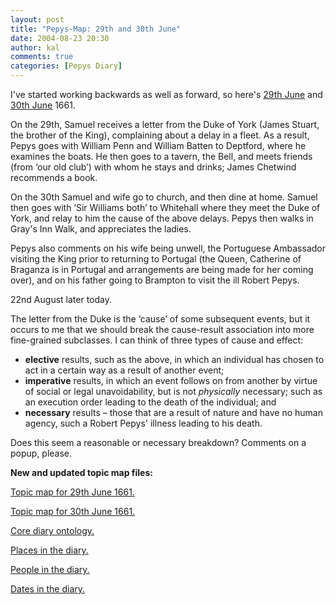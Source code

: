 ```yaml
---
layout: post
title: "Pepys-Map: 29th and 30th June"
date: 2004-08-23 20:30
author: kal
comments: true
categories: [Pepys Diary]
---
```

<p>I've started working backwards as well as forward, so here's <a href="http://www.pepysdiary.com/archive/1661/06/29/index.php">29th June</a> and <a href="http://www.pepysdiary.com/archive/1661/06/30/index.php">30th June</a> 1661.</p>
<p>On the 29th, Samuel receives a letter from the Duke of York (James Stuart, the brother of the King), complaining about a delay in a fleet.  As a result, Pepys goes with William Penn and William Batten to Deptford, where he examines the boats.  He then goes to a tavern, the Bell, and meets friends (from &#x2018;our old club&#x2019;) with whom he stays and drinks; James Chetwind recommends a book.</p>
<p>On the 30th Samuel and wife go to church, and then dine at home.  Samuel then goes with &#x2018;Sir Williams both&#x2019; to Whitehall where they meet the Duke of York, and relay to him the cause of the above delays.  Pepys then walks in Gray's Inn Walk, and appreciates the ladies.</p>
<p>Pepys also comments on his wife being unwell, the Portuguese Ambassador visiting the King prior to returning to Portugal (the Queen, Catherine of Braganza is in Portugal and arrangements are being made for her coming over), and on his father going to Brampton to visit the ill Robert Pepys.</p>
<p>22nd August later today.</p>

<!--more-->
<p>The letter from the Duke is the &#x2018;cause&#x2019; of some subsequent events, but it occurs to me that we should break the cause-result association into more fine-grained subclasses.  I can think of three types of cause and effect:</p>
<ul>
<li><b>elective</b> results, such as the above, in which an individual has chosen to act in a certain way as a result of another event;</li>
<li><b>imperative</b> results, in which an event follows on from another by virtue of social or legal unavoidability, but is not <i>physically</i> necessary; such as an execution order leading to the death of the individual; and</li>
<li><b>necessary</b> results &#x2013; those that are a result of nature and have no human agency, such a Robert Pepys' illness leading to his death.</li>
</ul>
<p>Does this seem a reasonable or necessary breakdown?  Comments on a popup, please.</p>
<p><b>New and updated topic map files:</b></p>
<p><a href="http://www.techquila.com/blog/archives/16610629.ltm">Topic map for 29th June 1661.</a></p>
<p><a href="http://www.techquila.com/blog/archives/16610630.ltm">Topic map for 30th June 1661.</a></p>
<p><a href="http://www.techquila.com/blog/archives/pepys-diary-ontology.ltm">Core diary ontology.</a></p>
<p><a href="http://www.techquila.com/blog/archives/pepys-diary-places.ltm">Places in the diary.</a></p>
<p><a href="http://www.techquila.com/blog/archives/pepys-diary-people.ltm">People in the diary.</a></p>
<p><a href="http://www.techquila.com/blog/archives/pepys-diary-dates.ltm">Dates in the diary.</a></p>

